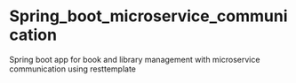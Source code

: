 # Spring_boot_microservice_communication
Spring boot app for book and library management with microservice communication using resttemplate


